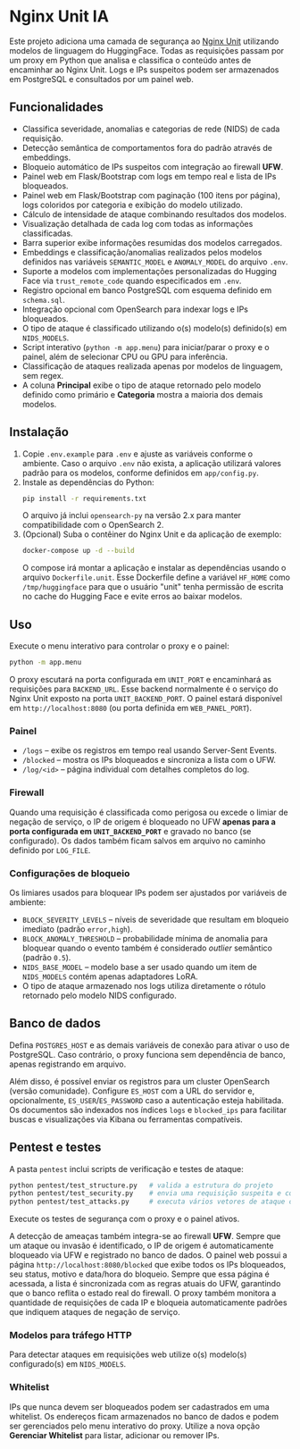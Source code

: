 # Nginx Unit IA

Este projeto adiciona uma camada de segurança ao [Nginx Unit](https://unit.nginx.org/) utilizando modelos de linguagem do HuggingFace. Todas as requisições passam por um proxy em Python que analisa e classifica o conteúdo antes de encaminhar ao Nginx Unit. Logs e IPs suspeitos podem ser armazenados em PostgreSQL e consultados por um painel web.

## Funcionalidades

- Classifica severidade, anomalias e categorias de rede (NIDS) de cada requisição.
- Detecção semântica de comportamentos fora do padrão através de embeddings.
- Bloqueio automático de IPs suspeitos com integração ao firewall **UFW**.
- Painel web em Flask/Bootstrap com logs em tempo real e lista de IPs bloqueados.
- Painel web em Flask/Bootstrap com paginação (100 itens por página), logs coloridos por categoria e exibição do modelo utilizado.
- Cálculo de intensidade de ataque combinando resultados dos modelos.
- Visualização detalhada de cada log com todas as informações classificadas.
- Barra superior exibe informações resumidas dos modelos carregados.
- Embeddings e classificação/anomalias realizados pelos modelos definidos
  nas variáveis `SEMANTIC_MODEL` e `ANOMALY_MODEL` do arquivo `.env`.
- Suporte a modelos com implementações personalizadas do Hugging Face via
  `trust_remote_code` quando especificados em `.env`.
- Registro opcional em banco PostgreSQL com esquema definido em `schema.sql`.
- Integração opcional com OpenSearch para indexar logs e IPs bloqueados.
- O tipo de ataque é classificado utilizando o(s) modelo(s) definido(s)
  em `NIDS_MODELS`.
- Script interativo (`python -m app.menu`) para iniciar/parar o proxy e o painel, além de selecionar CPU ou GPU para inferência.
- Classificação de ataques realizada apenas por modelos de linguagem, sem regex.
- A coluna **Principal** exibe o tipo de ataque retornado pelo modelo definido como primário e **Categoria** mostra a maioria dos demais modelos.

## Instalação

1. Copie `.env.example` para `.env` e ajuste as variáveis conforme o ambiente.
   Caso o arquivo `.env` não exista, a aplicação utilizará valores padrão para
   os modelos, conforme definidos em `app/config.py`.
2. Instale as dependências do Python:
   ```bash
   pip install -r requirements.txt
   ```
   O arquivo já inclui `opensearch-py` na versão 2.x para manter compatibilidade
   com o OpenSearch 2.
3. (Opcional) Suba o contêiner do Nginx Unit e da aplicação de exemplo:
   ```bash
   docker-compose up -d --build
   ```
   O compose irá montar a aplicação e instalar as dependências usando o arquivo
   `Dockerfile.unit`. Esse Dockerfile define a variável `HF_HOME` como
   `/tmp/huggingface` para que o usuário "unit" tenha permissão de escrita no
   cache do Hugging Face e evite erros ao baixar modelos.

## Uso

Execute o menu interativo para controlar o proxy e o painel:

```bash
python -m app.menu
```

O proxy escutará na porta configurada em `UNIT_PORT` e encaminhará as requisições para `BACKEND_URL`. Esse backend normalmente é o serviço do Nginx Unit exposto na porta `UNIT_BACKEND_PORT`. O painel estará disponível em `http://localhost:8080` (ou porta definida em `WEB_PANEL_PORT`).

### Painel

- `/logs` &ndash; exibe os registros em tempo real usando Server-Sent Events.
- `/blocked` &ndash; mostra os IPs bloqueados e sincroniza a lista com o UFW.
- `/log/<id>` &ndash; página individual com detalhes completos do log.

### Firewall

Quando uma requisição é classificada como perigosa ou excede o limiar de negação de serviço, o IP de origem é bloqueado no UFW **apenas para a porta configurada em `UNIT_BACKEND_PORT`** e gravado no banco (se configurado). Os dados também ficam salvos em arquivo no caminho definido por `LOG_FILE`.

### Configurações de bloqueio

Os limiares usados para bloquear IPs podem ser ajustados por variáveis de ambiente:

- `BLOCK_SEVERITY_LEVELS` &ndash; níveis de severidade que resultam em bloqueio imediato (padrão `error,high`).
- `BLOCK_ANOMALY_THRESHOLD` &ndash; probabilidade mínima de anomalia para bloquear quando o evento também é considerado *outlier* semântico (padrão `0.5`).
- `NIDS_BASE_MODEL` &ndash; modelo base a ser usado quando um item de `NIDS_MODELS` contém apenas adaptadores LoRA.
- O tipo de ataque armazenado nos logs utiliza diretamente o rótulo retornado pelo modelo NIDS configurado.

## Banco de dados

Defina `POSTGRES_HOST` e as demais variáveis de conexão para ativar o uso de PostgreSQL. Caso contrário, o proxy funciona sem dependência de banco, apenas registrando em arquivo.

Além disso, é possível enviar os registros para um cluster OpenSearch (versão comunidade). Configure `ES_HOST` com a URL do servidor e, opcionalmente, `ES_USER`/`ES_PASSWORD` caso a autenticação esteja habilitada. Os documentos são indexados nos índices `logs` e `blocked_ips` para facilitar buscas e visualizações via Kibana ou ferramentas compatíveis.

## Pentest e testes

A pasta `pentest` inclui scripts de verificação e testes de ataque:

```bash
python pentest/test_structure.py   # valida a estrutura do projeto
python pentest/test_security.py    # envia uma requisição suspeita e consulta os logs
python pentest/test_attacks.py     # executa vários vetores de ataque contra o proxy
```

Execute os testes de segurança com o proxy e o painel ativos.

A detecção de ameaças também integra-se ao firewall **UFW**. Sempre que um ataque ou invasão é identificado, o IP de origem é automaticamente bloqueado via UFW e registrado no banco de dados.
O painel web possui a página `http://localhost:8080/blocked` que exibe todos os IPs bloqueados, seu status, motivo e data/hora do bloqueio.
Sempre que essa página é acessada, a lista é sincronizada com as regras atuais do UFW, garantindo que o banco reflita o estado real do firewall.
O proxy também monitora a quantidade de requisições de cada IP e bloqueia automaticamente padrões que indiquem ataques de negação de serviço.

### Modelos para tráfego HTTP

Para detectar ataques em requisições web utilize o(s) modelo(s) configurado(s) em `NIDS_MODELS`.

### Whitelist

IPs que nunca devem ser bloqueados podem ser cadastrados em uma whitelist. Os endereços
ficam armazenados no banco de dados e podem ser gerenciados pelo menu interativo do
proxy. Utilize a nova opção **Gerenciar Whitelist** para listar, adicionar ou remover IPs.
